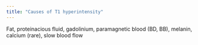 ```yaml
---
title: "Causes of T1 hyperintensity"
---
```

Fat, proteinacious fluid, gadolinium, paramagnetic blood (BD, BB), melanin, calcium (rare), slow blood flow

